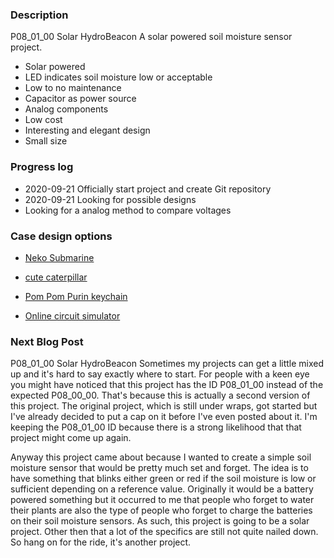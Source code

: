 ### Description  
P08_01_00 Solar HydroBeacon
A solar powered soil moisture sensor project.
 * Solar powered
 * LED indicates soil moisture low or acceptable
 * Low to no maintenance
 * Capacitor as power source
 * Analog components 
 * Low cost
 * Interesting and elegant design
 * Small size

### Progress log 
 * 2020-09-21 Officially start project and create Git repository
 * 2020-09-21 Looking for possible designs
 * Looking for a analog method to compare voltages
 
 
### Case design options
 * [Neko Submarine](https://www.thingiverse.com/thing:3081218)
 * [cute caterpillar](https://www.thingiverse.com/thing:3598906)
 * [Pom Pom Purin keychain](https://www.thingiverse.com/thing:1188272)

 * [Online circuit simulator](http://falstad.com/circuit/)  
 
### Next Blog Post
P08_01_00 Solar HydroBeacon
Sometimes my projects can get a little mixed up and it's hard to say exactly where to start. For people with a keen eye you might have noticed that this project has the ID P08_01_00 instead of the expected P08_00_00. That's because this is actually a second version of this project. The original project, which is still under wraps, got started but I've already decided to put a cap on it before I've even posted about it. I'm keeping the P08_01_00 ID because there is a strong likelihood that that project might come up again. 

Anyway this project came about because I wanted to create a simple soil moisture sensor that would be pretty much set and forget. The idea is to have something that blinks either green or red if the soil moisture is low or sufficient depending on a reference value. Originally it would be a battery powered something but it occurred to me that people who forget to water their plants are also the type of people who forget to charge the batteries on their soil moisture sensors. As such, this project is going to be a solar project. Other then that a lot of the specifics are still not quite nailed down. So hang on for the ride, it's another project. 